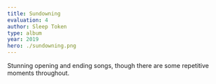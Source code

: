 ```yaml
---
title: Sundowning
evaluation: 4
author: Sleep Token
type: album
year: 2019
hero: ./sundowning.png
---
```


Stunning opening and ending songs, though there are some repetitive moments throughout.
